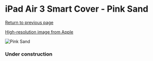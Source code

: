 # iPad Air 3 Smart Cover - Pink Sand

[Return to previous page](/ipad_pro105)

[High-resolution image from Apple](https://store.storeimages.cdn-apple.com/8756/as-images.apple.com/is/MVQ42?wid=4500&hei=4500&fmt=png)

<div style="width: 384px"><img src="/everysource/MVQ42.png" alt="Pink Sand"></div>

### Under construction
